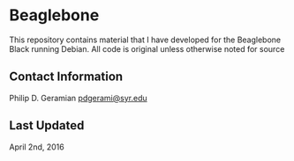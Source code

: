 Beaglebone
==========
This repository contains material that I have 
developed for the Beaglebone Black running 
Debian. All code is original unless otherwise 
noted for source

Contact Information
--------------------
Philip D. Geramian 
pdgerami@syr.edu

Last Updated
-------------
April 2nd, 2016

